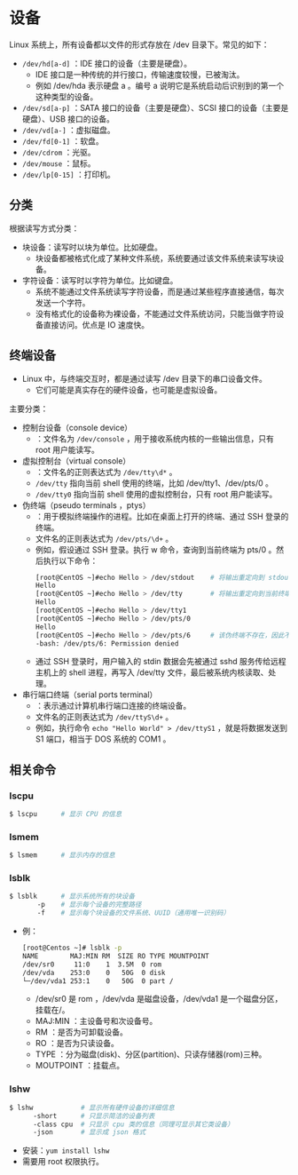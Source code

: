 # 设备

Linux 系统上，所有设备都以文件的形式存放在 /dev 目录下。常见的如下：
- `/dev/hd[a-d]` ：IDE 接口的设备（主要是硬盘）。
  - IDE 接口是一种传统的并行接口，传输速度较慢，已被淘汰。
  - 例如 /dev/hda 表示硬盘 a 。编号 a 说明它是系统启动后识别到的第一个这种类型的设备。
- `/dev/sd[a-p]` ：SATA 接口的设备（主要是硬盘）、SCSI 接口的设备（主要是硬盘）、USB 接口的设备。
- `/dev/vd[a-]` ：虚拟磁盘。
- `/dev/fd[0-1]` ：软盘。
- `/dev/cdrom` ：光驱。
- `/dev/mouse` ：鼠标。
- `/dev/lp[0-15]` ：打印机。

## 分类

根据读写方式分类：
- 块设备：读写时以块为单位。比如硬盘。
  - 块设备都被格式化成了某种文件系统，系统要通过该文件系统来读写块设备。
- 字符设备：读写时以字符为单位。比如键盘。
  - 系统不能通过文件系统读写字符设备，而是通过某些程序直接通信，每次发送一个字符。
  - 没有格式化的设备称为裸设备，不能通过文件系统访问，只能当做字符设备直接访问。优点是 IO 速度快。

## 终端设备

- Linux 中，与终端交互时，都是通过读写 /dev 目录下的串口设备文件。
  - 它们可能是真实存在的硬件设备，也可能是虚拟设备。

主要分类：
- 控制台设备（console device）
  - ：文件名为 `/dev/console` ，用于接收系统内核的一些输出信息，只有 root 用户能读写。
- 虚拟控制台（virtual console）
  - ：文件名的正则表达式为 `/dev/tty\d*` 。
  - `/dev/tty` 指向当前 shell 使用的终端，比如 /dev/tty1、/dev/pts/0 。
  - `/dev/tty0` 指向当前 shell 使用的虚拟控制台，只有 root 用户能读写。
- 伪终端（pseudo terminals ，ptys）
  - ：用于模拟终端操作的进程。比如在桌面上打开的终端、通过 SSH 登录的终端。
  - 文件名的正则表达式为 `/dev/pts/\d+` 。
  - 例如，假设通过 SSH 登录。执行 w 命令，查询到当前终端为 pts/0 。然后执行以下命令：
    ```sh
    [root@CentOS ~]#echo Hello > /dev/stdout    # 将输出重定向到 stdout ，这会输出到当前终端
    Hello
    [root@CentOS ~]#echo Hello > /dev/tty       # 将输出重定向到当前终端
    Hello
    [root@CentOS ~]#echo Hello > /dev/tty1
    [root@CentOS ~]#echo Hello > /dev/pts/0
    Hello
    [root@CentOS ~]#echo Hello > /dev/pts/6     # 该伪终端不存在，因此不允许重定向
    -bash: /dev/pts/6: Permission denied
    ```
  - 通过 SSH 登录时，用户输入的 stdin 数据会先被通过 sshd 服务传给远程主机上的 shell 进程，再写入 /dev/tty 文件，最后被系统内核读取、处理。
- 串行端口终端（serial ports terminal）
  - ：表示通过计算机串行端口连接的终端设备。
  - 文件名的正则表达式为 `/dev/ttyS\d+` 。
  - 例如，执行命令 `echo "Hello World" > /dev/ttyS1` ，就是将数据发送到 S1 端口，相当于 DOS 系统的 COM1 。

## 相关命令

### lscpu

```sh
$ lscpu      # 显示 CPU 的信息
```

### lsmem

```sh
$ lsmem      # 显示内存的信息
```

### lsblk

```sh
$ lsblk      # 显示系统所有的块设备
       -p    # 显示每个设备的完整路径
       -f    # 显示每个块设备的文件系统、UUID（通用唯一识别码）
```
- 例：
  ```sh
  [root@Centos ~]# lsblk -p
  NAME        MAJ:MIN RM  SIZE RO TYPE MOUNTPOINT
  /dev/sr0     11:0    1  3.5M  0 rom  
  /dev/vda    253:0    0   50G  0 disk 
  └─/dev/vda1 253:1    0   50G  0 part /
  ```
  - /dev/sr0 是 rom ，/dev/vda 是磁盘设备，/dev/vda1 是一个磁盘分区，挂载在/。
  - MAJ:MIN ：主设备号和次设备号。
  - RM ：是否为可卸载设备。
  - RO ：是否为只读设备。
  - TYPE ：分为磁盘(disk)、分区(partition)、只读存储器(rom)三种。
  - MOUTPOINT ：挂载点。

### lshw

```sh
$ lshw            # 显示所有硬件设备的详细信息
      -short      # 只显示简洁的设备列表
      -class cpu  # 只显示 cpu 类的信息（同理可显示其它类设备）
      -json       # 显示成 json 格式
```
- 安装：`yum install lshw`
- 需要用 root 权限执行。
